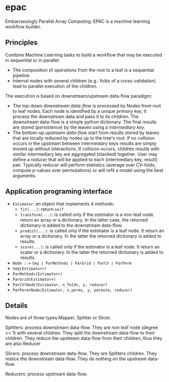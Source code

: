 epac
====

Embarrassingly Parallel Array Computing: EPAC is a machine learning workflow
builder.

Principles
----------

Combine Machine Learning tasks to build a workflow that may be executed in
sequential or in parallel:
- The composition of operations from the root to a leaf is a sequential pipeline.
- Internal nodes with several children (e.g.: folds of a cross-validation) lead
  to parallel execution of the children.

The execution is based on downstream/upstream data-flow paradigm:
- The top-down *downstream data-flow* is processed by Nodes from root to leaf nodes.
  Each node is identified by a unique *primary key*, it process the downstream
  data and pass it to its children. The downstream data-flow is a simple python
  dictionary. The final results are stored (*persistence*) by the leaves using a
  *intermediary key*.
- The bottom-up *upstream data-flow* start from results stored by leaves that 
  are locally reduced by nodes up to the tree's root. If no collision occurs
  in the upstream between intermediary keys results are simply moved up without
  interactions. If collision occurs, children results with similar intermediary key
  are aggregated (stacked) together. User may define a *reducer* that will be 
  applied to each (intermediary key, result) pair. Typically reducer will perform
  statistics (average over CV-folds, compute p-values over permutations) or will
  refit a model using the best arguments.


Application programing interface
--------------------------------

- `Estimator`: an object that implements 4 methods:
  - `fit(...)`: return `self`
  - `transform(...)`: is called only if the estimator is a non-leaf node.
     return an array or a dictionary. In the latter case, the returned dictionary
     is added to the downstream data-flow.
  - `predict(...)`: is called only if the estimator is a leaf node. It return an 
     array or a dictionary. In the latter the returned dictionary is added to 
     results.
  - `score(...)`: is called only if the estimator is a leaf node. It return an 
     scalar or a dictionary. In the latter the returned dictionary is added to 
     results.
- `Node ::=` `Seq | ParMethods | ParGrid | ParCV | ParPerm`
- `Seq(Estimator+)`
- `ParMethods(Estimator+)`
- `ParGrid(Estimator+)`
- `ParCV(Node|Estimator, n_folds, y, reducer)`
- `ParPerm(Node|Estimator, n_perms, y, permute, reducer)`



Details
-------

Nodes are of three types Mapper, Splitter or Slicer.

Splitters: process downstream data-flow.
They are non leaf node  (degree >= 1) with several children.
They split the downstream data-flow to their children.
They reduce the upstream data-flow from their children, thus they are
also Reducer

Slicers: process downstream data-flow.
They are Splitters children.
They reslice the downstream data-flow.
They do nothing on the upstream data-flow.

Reducers: process upstream data-flow.

